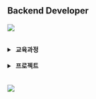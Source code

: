 <h1>
    <sup><sup>Backend Developer</sup> </sup>
</h1>

<p align="left">
    <a href="https://maengjun.tistory.com/" target="_blank">
      <img src="https://img.shields.io/badge/Blog-000000?style=flat-square&logo=tistory" />
    </a>
</p>

<br/>

<details>

<summary>&nbsp;<b>교육과정</b></summary>
<br />

<li> 내일배움캠프 프론트엔드 <sub>(2022.10 ~ 2023.03)</sub></li>
<li> 제로베이스 백엔드 <sub>(2023.08 ~ )</sub></li>

</details>

<br/>

<details>

<summary>&nbsp;<b>프로젝트</b></summary>
<br />

<b>팀 프로젝트</b>

<li><a href="https://github.com/chorongs/B_8group">Vinabro</a> <sub>(2022.11)</sub></li>
<li><a href="https://github.com/dwg787/6candoit">6candoit</a> <sub>(2022.12.22 ~ 2022.12.27)</sub></li>
<li><a href="https://github.com/yujleee/intermission">Intermission</a> <sub>(2023.01.06 ~ 2023.01.13)</sub></li>




<br />

<b>개인 프로젝트</b>

<li><a href="https://github.com/chorongs/sun-goseong">sun-goseong</a> <sub>(2023.02 ~ 04)</sub></li>


</details>

<br />


<br />

<img src="https://github-readme-stats.vercel.app/api?username=chorongs&show_icons=true&theme=dark" />

